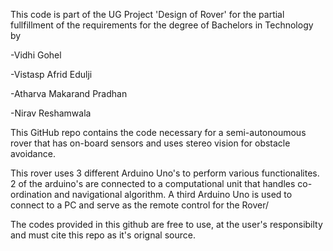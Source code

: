 This code is part of the UG Project 'Design of Rover' for the partial fullfillment of the requirements for the degree of Bachelors in Technology by

-Vidhi Gohel

-Vistasp Afrid Edulji

-Atharva Makarand Pradhan

-Nirav Reshamwala

This GitHub repo contains the code necessary for a semi-autonoumous rover that has on-board sensors and uses stereo vision for obstacle avoidance.

This rover uses 3 different Arduino Uno's to perform various functionalites. 2 of the arduino's are connected to a computational unit that handles co-ordination and navigational algorithm. A third Arduino Uno is used to connect to a PC and serve as the remote control for the Rover/

The codes provided in this github are free to use, at the user's responsibilty and must cite this repo as it's orignal source.
